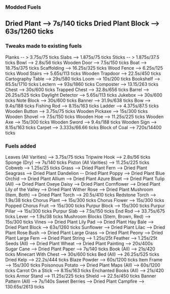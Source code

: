 ### Modded Fuels

Dried Plant --> 7s/140 ticks
Dried Plant Block --> 63s/1260 ticks
---
### Tweaks made to existing fuels

Planks -- > 3.75s/75 ticks
Slabs --> 1.875s/75 ticks
Sticks -- > 1.875s/37.5 ticks
Bowl --> 2.8s/56 ticks
Wooden Door --> 7.5s/150 ticks
Boat --> 18.75s/375 ticks
Scaffolding --> 16.25s/325 ticks
Wood Fence --> 6.25s/125 ticks
Wood Stairs --> 5.65s/113 ticks
Wooden Trapdoor --> 22.5s/450 ticks
Cartography Table --> 29s/580 ticks
Loom --> 10s/200 ticks
Bookshelf --> 85.5s/1710 ticks
Lectern --> 93s/1860 ticks
Composter --> 13.15/263 ticks
Chest --> 30s/600 ticks
Trapped Chest --> 32.8s/656 ticks
Barrel --> 26.25s/525 ticks
Daylight Detector --> 5.65s/113 ticks
Jukebox --> 30s/600 ticks
Note Block --> 30s/600 ticks
Banner --> 31.9s/638 ticks
Bow --> 9.4s/188 ticks
Fishing Rod --> 8.15s/163 ticks
Ladder --> 4.375s/87.5 ticks
Wooden Button --> 3.75s/75 ticks
Wooden Pickaxe --> 15s/300 ticks
Wooden Shovel --> 7.5s/150 ticks
Wooden Hoe --> 11.25s/225 ticks
Wooden Axe --> 15s/300 ticks
Wooden Sword --> 9.4s/188 ticks
Wooden Sign --> 8.15s/163 ticks
Carpet --> 3.333s/66.66 ticks
Block of Coal --> 720s/14400 ticks

### Fuels added

Leaves (All Varities) --> 3.75s/75 ticks
Tripwire Hook --> 2.8s/56 ticks 
Sponge (Dry) --> 7s/140 ticks
Piston (All Varities) --> 11.25s/225 ticks
Cobweb --> 1.25s/25 ticks
Grass --> Dried Plant
Fern --> Dried Plant
Seagrass --> Dried Plant
Dandelion -- Dried Plant
Poppy --> Dried Plant
Blue Orchid --> Dried Plant
Allium --> Dried Plant
Azure Bluet --> Dried Plant
Tulip (All) --> Dried Plant
Oxeye Daisy --> Dried Plant
Cornflower --> Dried Plant
Lily of the Valley --> Dried Plant
Wither Rose --> Dried Plant
Mushroom (Item, Both) --> Dried Plant
Torch --> 20.5s/410 ticks
Redstone Torch  --> 1.9s/38 ticks
Chorus Plant --> 15s/300 ticks
Chorus Flower --> 15s/300 ticks
Popped Chorus Fruit --> 15s/300 ticks
Purpur Block --> 15s/300 ticks
Purpur Pillar --> 15s/300 ticks
Purpur Slab --> 7.5s/150 ticks
End Rod --> 33.75s/675 ticks
Lever --> 1.9s/38 ticks
Mushroom Blocks (Stem, Brown, Red) --> 15s/300 ticks
Vines --> Dried Plant
Lily Pad --> Dried Plant
Hay Bale --> Dried Plant Block --> 63s/1260 ticks 
Sunflower --> Dried Plant
Lilac --> Dried Plant
Rose Bush --> Dried Plant
Large Grass --> Dried Plant
Peony --> Dried Plant
Large Fern --> Dried Plant
String --> 1.25s/25t
Feather --> 1.25s/25t
Seeds (All) --> Dried Plant
Wheat --> Dried Plant
Painting --> 20s/400s
Sugar Cane --> Dried Plant
Paper --> 7s/140 ticks
Book (All) --> 21s/420 ticks 
Minecart With Chest --> 30s/600 ticks
Bed (All) --> 26.25s/525 ticks
Dried Kelp --> 22.2s/444 ticks
Blaze Powder --> 60s/1200 ticks
Item Frame --> 15s/300 ticks
Poisonous Potato --> Dried Plant
Maps (All) --> 60s/1200 ticks
Carrot On a Stick --> 8.15s/163 ticks 
Enchanted Books (All) --> 21s/420 ticks 
Armor Stand --> 11.25s/225 ticks
Shield --> 22.5s/450 ticks
Banner Pattern (All) --> 7s/140s
Sweet Berries --> Dried Plant
Campfire --> 130.65s/2613 ticks
